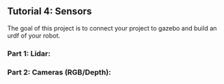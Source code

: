 ## Tutorial 4: Sensors 

The goal of this project is to connect your project to gazebo and build an urdf of your robot.

### Part 1: Lidar:

### Part 2: Cameras (RGB/Depth):

